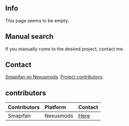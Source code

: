 ## Info
This page seems to be empty.

## Manual search
If you manually come to the desired project, contact me.

## Contact
[Smapifan on Nexusmods](https://forums.nexusmods.com/messenger/compose/?to=194093408).
[Project contributors](https://github.com/Smapifan/Project-mythical-creatures/issues).

## contributors

Contributors               | Platform                     | Contact
:------------------------- | :--------------------------- | :----------------------------------------------------------------------------------------------------------------
Smapifan                   | Nexusmods                    | [Here](https://forums.nexusmods.com/messenger/compose/?to=194093408)
